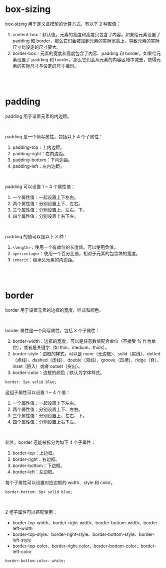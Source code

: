 # box-sizing

box-sizing 用于定义盒模型的计算方式。有以下 2 种取值：

1.  content-box：默认值。元素的宽度和高度只包含了内容。如果给元素设置了 padding 和 border，那么它们会被加到元素的实际宽高上，导致元素的实际尺寸比设定的尺寸要大。
2.  border-box：元素的宽度和高度包含了内容、padding 和 border。如果给元素设置了 padding 和 border，那么它们会从元素的内容区域中减去，使得元素的实际尺寸与设定的尺寸相同。

<br><br>

# padding

padding 用于设置元素的内边距。

<br>

padding 是一个简写属性，包括以下 4 个子属性：

1.  padding-top：上内边距。
2.  padding-right：右内边距。
3.  padding-bottom：下内边距。
4.  padding-left：左内边距。

<br>

padding 可以设置 1 ~ 4 个属性值：

1. 一个属性值：一起设置上下左右。
2. 两个属性值：分别设置上下、左右。
3. 三个属性值：分别设置上、左右、下。
4. 四个属性值：分别设置上右下左。

<br>

padding 的值可以是以下 3 种：

1.  `<length>`：使用一个有单位的长度值。可以使用负值。
2.  `<percentage>`：使用一个百分比值，相对于元素的包含块的宽度。
3.  `inherit`：继承父元素的内边距。

<br><br>

# border

border 用于设置元素的边框的宽度、样式和颜色。

<br>

border 属性是一个简写属性，包括 3 个子属性：

1.  border-width：边框的宽度，可以是任意数值配合单位（不接受 % 作为单位），或者是关键字（如 thin、medium、thick）。
2.  border-style：边框的样式，可以是 none（无边框）、solid（实线）、dotted（点线）、dashed（虚线）、double（双线）、groove（凹槽）、ridge（脊）、inset（嵌入）或者 outset（突出）。
3.  border-color：边框的颜色；默认为字体样式。

```css
border: 5px solid blue;
```

这组子属性可以设置 1 ~ 4 个值：

1. 一个属性值：一起设置上下左右。
2. 两个属性值：分别设置上下、左右。
3. 三个属性值：分别设置上、左右、下。
4. 四个属性值：分别设置上右下左。

<br>

此外，border 还能被拆分为如下 4 个子属性：

1.  border-top：上边框。
2.  border-right：右边框。
3.  border-bottom：下边框。
4.  border-left：左边框。

每个子属性可以设置对应边框的 width、style 和 color。

```css
border-bottom: 5px solid blue;
```

<br>

2 组子属性可以搭配使用：

-   border-top-width、border-right-width、border-bottom-width、border-left-width
-   border-top-style、border-right-style、border-bottom-style、border-left-style
-   border-top-color、border-right-color、border-bottom-color、border-left-color

```css
border-bottom-color: white;
```

<br>
